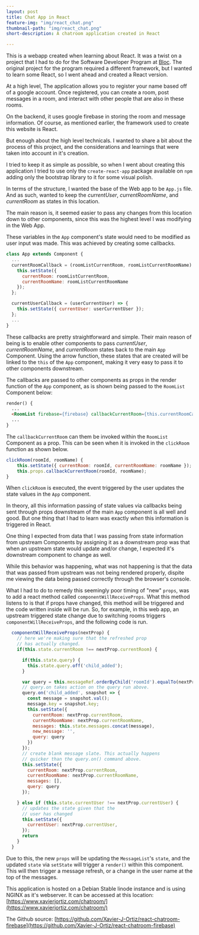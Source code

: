 ```yaml
---
layout: post
title: Chat App in React
feature-img: "img/react_chat.png"
thumbnail-path: "img/react_chat.png"
short-description: A chatroom application created in React

---
```

This is a webapp created when learning about React. It was a twist on a project that I had to do for the Software Developer Program at [Bloc](https://www.bloc.io). The original project for the program required a different framework, but I wanted to learn some React, so I went ahead and created a React version. 

At a high level, The application allows you to register your name based off of a google account. Once registered, you can create a room, post messages in a room, and interact with other people that are also in these rooms.

On the backend, it uses google firebase in storing the room and message information. Of course, as mentioned earlier, the framework used to create this website is React. 

But enough about the high level technicals. I wanted to share a bit about the process of this project, and the considerations and learnings that were taken into account in it's creation.

I tried to keep it as simple as possible, so when I went about creating this application I tried to use only the `create-react-app` package available on `npm` adding only the bootstrap library to it for some visual polish.

In terms of the structure, I wanted the base of the Web app to be `App.js` file. And as such, wanted to keep the _currentUser_, _currentRoomName_, and _currentRoom_ as states in this location. 

The main reason is, it seemed easier to pass any changes from this location down to other components, since this was the highest level I was modifying in the Web App. 

These variables in the `App` component's state would need to be modified as user input was made. This was achieved by creating some callbacks.

```javascript
class App extends Component {
  ...
  currentRoomCallback = (roomListCurrentRoom, roomListCurrentRoomName) => {
    this.setState({
      currentRoom: roomListCurrentRoom,
      currentRoomName: roomListCurrentRoomName
    });
  };

  currentUserCallback = (userCurrentUser) => {
    this.setState({ currentUser: userCurrentUser });
  };
  ...
}
```

These callbacks are pretty straightforward and simple. Their main reason of being is to enable other components to pass _currentUser_, _currentRoomName_, and _currentRoom_ states back to the main `App` Component. Using the arrow function, these states that are created will be linked to the `this` of the `App` component, making it very easy to pass it to other components downstream.

The callbacks are passed to other components as props in the render function of the `App` component, as is shown being passed to the `RoomList` Component below:

```html
render() {
  ...
  <RoomList firebase={firebase} callbackCurrentRoom={this.currentRoomCallback}/>
  ...
}
```

The `callbackCurrentRoom` can them be invoked within the `RoomList` Component as a prop. This can be seen when it is invoked in the `clickRoom` function as shown below.

```javascript
clickRoom(roomId, roomName) {
    this.setState({ currentRoom: roomId, currentRoomName: roomName });
    this.props.callbackCurrentRoom(roomId, roomName);
}
```

When `clickRoom` is executed, the event triggered by the user updates the state values in the `App` component.

In theory, all this information passing of state values via callbacks being sent through props downstream of the main `App` component is all well and good. But one thing that I had to learn was exactly _when_ this information is triggered in React. 

One thing I expected from data that I was passing from state information from upstream Components by assigning it as a downstream prop was that when an upstream state would update and/or change, I expected it's downstream component to change as well.

While this behavior was happening, what was not happening is that the data that was passed from upstream was not being rendered properly, dispite me viewing the data being passed correctly through the browser's console.

What I had to do to remedy this seemingly poor timing of "new" `props`, was to add a react method called `componentWillReceiveProps`. What this method listens to is that if props have changed, this method will be triggered and the code written inside will be run. So, for example, in this web app, an upstream triggered state change due to switching rooms triggers `componentWillReceiveProps`, and the following code is run.

```javascript
  componentWillReceiveProps(nextProp) {
    // here we're making sure that the refreshed prop
    // has actually changed.
    if(this.state.currentRoom !== nextProp.currentRoom) {

      if(this.state.query) { 
        this.state.query.off('child_added');
      }

      var query = this.messageRef.orderByChild('roomId').equalTo(nextProp.currentRoom);
      // query.on takes action on the query run above.
      query.on('child_added', snapshot => {
        const message = snapshot.val();
        message.key = snapshot.key;
        this.setState({
          currentRoom: nextProp.currentRoom,
          currentRoomName: nextProp.currentRoomName,
          messages: this.state.messages.concat(message),
          new_message: '',
          query: query
        })
      });
      // create blank message slate. This actually happens
      // quicker than the query.on() command above.
      this.setState({ 
        currentRoom: nextProp.currentRoom,
        currentRoomName: nextProp.currentRoomName,
        messages: [],
        query: query
      });

    } else if (this.state.currentUser !== nextProp.currentUser) {
      // updates the state given that the
      // user has changed
      this.setState({ 
        currentUser: nextProp.currentUser,
      });
      return
    }
  }
``` 

Due to this, the new `props` will be updating the `MessageList`'s `state`, and the updated `state` via `setState` will trigger a `render()` within this component. This will then trigger a message refresh, or a change in the user name at the top of the messages.

This application is hosted on a Debian Stable linode instance and is using NGINX as it's webserver. It can be accessed at this location: [https://www.xavierjortiz.com/chatroom/](https://www.xavierjortiz.com/chatroom/)

The Github source: [https://github.com/Xavier-J-Ortiz/react-chatroom-firebase](https://github.com/Xavier-J-Ortiz/react-chatroom-firebase)
